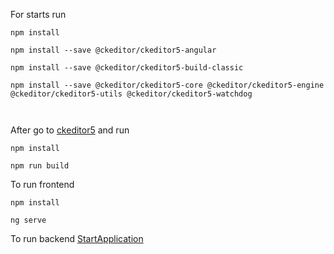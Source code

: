 For starts run
```
npm install

npm install --save @ckeditor/ckeditor5-angular

npm install --save @ckeditor/ckeditor5-build-classic

npm install --save @ckeditor/ckeditor5-core @ckeditor/ckeditor5-engine @ckeditor/ckeditor5-utils @ckeditor/ckeditor5-watchdog



```

After go to [ckeditor5](frontend/ckeditor5) and run
```
npm install 

npm run build
```

To run frontend
```
npm install

ng serve
```

To run backend
[StartApplication](backend/src/main/java/com/fo4ik/kinacademy/StartApplication.java)
